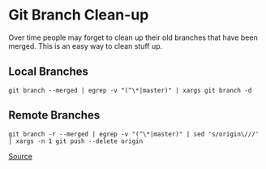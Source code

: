 # Git Branch Clean-up

Over time people may forget to clean up their old branches that have been
merged. This is an easy way to clean stuff up.

## Local Branches
```
git branch --merged | egrep -v "(^\*|master)" | xargs git branch -d
```

## Remote Branches
```
git branch -r --merged | egrep -v "(^\*|master)" | sed 's/origin\///' | xargs -n 1 git push --delete origin
```

[Source](https://stackoverflow.com/questions/6127328/how-can-i-delete-all-git-branches-which-have-been-merged#6127884)
